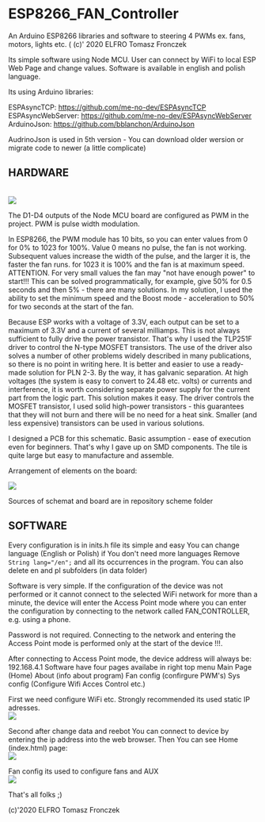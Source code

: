 # ESP8266_FAN_Controller
An Arduino ESP8266 libraries and software to steering 4 PWMs ex. fans, motors, lights etc. (
(c)' 2020 ELFRO Tomasz Fronczek

Its simple software using Node MCU. User can connect by WiFi to local ESP Web Page and change values.
Software is available in english and polish language.

Its using Arduino libraries:

ESPAsyncTCP: https://github.com/me-no-dev/ESPAsyncTCP
ESPAsyncWebServer: https://github.com/me-no-dev/ESPAsyncWebServer
ArduinoJson: https://github.com/bblanchon/ArduinoJson 

AudrinoJson is used in 5th version - You can download older wersion or migrate code to newer (a little complicate)


<h2> HARDWARE </h2><br>
<img src="scheme/scheme.png" />

The D1-D4 outputs of the Node MCU board are configured as PWM in the project. PWM is pulse width modulation.

In ESP8266, the PWM module has 10 bits, so you can enter values from 0 for 0% to 1023 for 100%. Value 0 means no pulse, the fan is not working. Subsequent values increase the width of the pulse, and the larger it is, the faster the fan runs. for 1023 it is 100% and the fan is at maximum speed. ATTENTION. For very small values the fan may "not have enough power" to start!!! This can be solved programmatically, for example, give 50% for 0.5 seconds and then 5% - there are many solutions. In my solution, I used the ability to set the minimum speed and the Boost mode - acceleration to 50% for two seconds at the start of the fan.

Because ESP works with a voltage of 3.3V, each output can be set to a maximum of 3.3V and a current of several milliamps. This is not always sufficient to fully drive the power transistor. That's why I used the TLP251F driver to control the N-type MOSFET transistors. The use of the driver also solves a number of other problems widely described in many publications, so there is no point in writing here. It is better and easier to use a ready-made solution for PLN 2-3. By the way, it has galvanic separation. At high voltages (the system is easy to convert to 24.48 etc. volts) or currents and interference, it is worth considering separate power supply for the current part from the logic part. This solution makes it easy. The driver controls the MOSFET transistor, I used solid high-power transistors - this guarantees that they will not burn and there will be no need for a heat sink. Smaller (and less expensive) transistors can be used in various solutions.

I designed a PCB for this schematic. Basic assumption - ease of execution even for beginners. That's why I gave up on SMD components. The tile is quite large but easy to manufacture and assemble.

Arrangement of elements on the board:<br>

<img src="scheme/elements.png" /><br>

Sources of schemat and board are in repository scheme folder

<h2>SOFTWARE</h2>

Every configuration is in inits.h file its simple and easy 
You can change language (English or Polish) if You don't need more languages Remove <code>String lang="/en";</code> and all its occurrences in the program.
You can also delete en and pl subfolders (in data folder)

Software is very simple. 
If the configuration of the device was not performed or it cannot connect to the selected WiFi network for more than a minute, the device will enter the Access Point mode where you can enter the configuration by connecting to the network called FAN_CONTROLLER, e.g. using a phone.

Password is not required. Connecting to the network and entering the Access Point mode is performed only at the start of the device !!!.

After connecting to Access Point mode, the device address will always be: 192.168.4.1
Software have four pages availabe in right top menu 
Main Page (Home)
About (info about program)
Fan config (confirgure PWM's)
Sys config (Configure Wifi Acces Control etc.)

First we need configure WiFi etc.  Strongly recommended its used static IP adresses.
<br>
<img src="scheme/fan2.png" /><br>

Second after change data and reebot You can connect to device by entering the ip address into the web browser.
Then You can see Home (index.html) page:<br>
<img src="scheme/fan1.png" /><br>

Fan config its used to configure fans and AUX 
<br>
<img src="scheme/fan3.png" /><br>

That's all folks ;) 

(c)'2020 ELFRO Tomasz Fronczek









